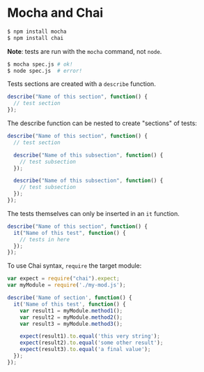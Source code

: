 # Mocha and Chai

```sh
$ npm install mocha
$ npm install chai
```

**Note**: tests are run with the `mocha` command, not `node`.
```sh
$ mocha spec.js # ok!
$ node spec.js  # error!
```

Tests sections are created with a `describe` function.

```js
describe("Name of this section", function() {
  // test section
});
```

The describe function can be nested to create "sections" of tests:

```js
describe("Name of this section", function() {
  // test section

  describe("Name of this subsection", function() {
    // test subsection
  });

  describe("Name of this subsection", function() {
    // test subsection
  });
});
```

The tests themselves can only be inserted in an `it` function.

```js
describe("Name of this section", function() {
  it("Name of this test", function() {
    // tests in here
  });
});
```

To use Chai syntax, `require` the target module:

```js
var expect = require("chai").expect;
var myModule = require('./my-mod.js');

describe('Name of section', function() {
  it('Name of this test', function() {
    var result1 = myModule.method1();
    var result2 = myModule.method2();
    var result3 = myModule.method3();

    expect(result1).to.equal('this very string');
    expect(result2).to.equal('some other result');
    expect(result3).to.equal('a final value');
  });
});
```
